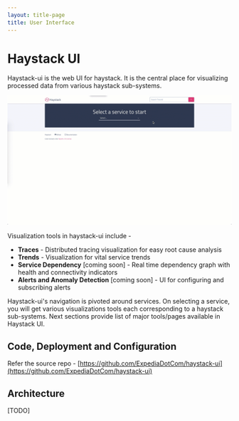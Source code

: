 ```yaml
---
layout: title-page
title: User Interface
---
```

# Haystack UI
Haystack-ui is the web UI for haystack. It is the central place for visualizing processed data from various haystack sub-systems. 

![Demo](../images/demo.gif)

Visualization tools in haystack-ui include -
* **Traces** - Distributed tracing visualization for easy root cause analysis 
* **Trends** - Visualization for vital service trends 
* **Service Dependency** [coming soon] - Real time dependency graph with health and connectivity indicators 
* **Alerts and Anomaly Detection** [coming soon] - UI for configuring and subscribing alerts 

Haystack-ui's navigation is pivoted around services. On selecting a service, you will get various visualizations tools each corresponding to a haystack sub-systems. Next sections provide list of major tools/pages available in Haystack UI.


## Code, Deployment and Configuration
Refer the source repo - [https://github.com/ExpediaDotCom/haystack-ui](https://github.com/ExpediaDotCom/haystack-ui)


## Architecture
[TODO]